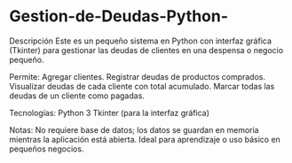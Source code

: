 # Gestion-de-Deudas-Python-
Descripción
Este es un pequeño sistema en Python con interfaz gráfica (Tkinter) para gestionar las deudas de clientes en una despensa o negocio pequeño. 

Permite:
Agregar clientes.
Registrar deudas de productos comprados.
Visualizar deudas de cada cliente con total acumulado.
Marcar todas las deudas de un cliente como pagadas.

Tecnologías:
Python 3
Tkinter (para la interfaz gráfica)

Notas:
No requiere base de datos; los datos se guardan en memoria mientras la aplicación está abierta.
Ideal para aprendizaje o uso básico en pequeños negocios.
